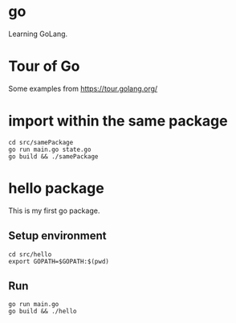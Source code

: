 # go

Learning GoLang.

# Tour of Go

Some examples from <a href="https://tour.golang.org/" target="_blank">https://tour.golang.org/</a>

# import within the same package

```
cd src/samePackage
go run main.go state.go
go build && ./samePackage
```

# hello package

This is my first go package.

## Setup environment

```
cd src/hello
export GOPATH=$GOPATH:$(pwd)
```

## Run

```
go run main.go
go build && ./hello
```
